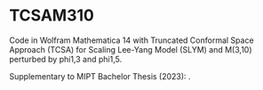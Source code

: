 # TCSAM310
Code in Wolfram Mathematica 14 with Truncated Conformal Space Approach (TCSA) for Scaling Lee-Yang Model (SLYM) and M(3,10) perturbed by phi1,3 and phi1,5.

Supplementary to MIPT Bachelor Thesis (2023): .
